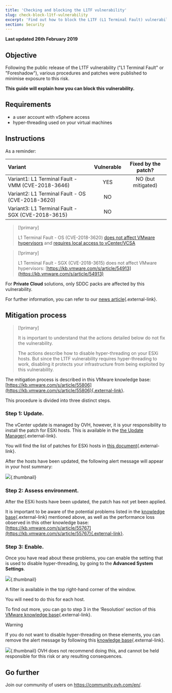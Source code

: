 ```yaml
---
title: 'Checking and blocking the L1TF vulnerability'
slug: check-block-l1tf-vulnerability
excerpt: 'Find out how to block the L1TF (L1 Terminal Fault) vulnerability'
section: Security
---
```


**Last updated 26th February 2019**

## Objective

Following the public release of the L1TF vulnerability ("L1 Terminal Fault" or "Foreshadow"), various procedures and patches were published to minimise exposure to this risk.

**This guide will explain how you can block this vulnerability.**

## Requirements

- a user account with vSphere access 
- hyper-threading used on your virtual machines

## Instructions

As a reminder:

|Variant|Vulnerable|Fixed by the patch?|
|:---|:---:|:---:|
|Variant1: L1 Terminal Fault - VMM (CVE-2018-3646)|YES|NO (but mitigated)|
|Variant2: L1 Terminal Fault - OS (CVE-2018-3620)|NO||
|Variant3: L1 Terminal Fault - SGX (CVE-2018-3615)|NO||

> [!primary]
> 
> L1 Terminal Fault - OS (CVE-2018-3620) [does not affect VMware hypervisors](https://kb.vmware.com/s/article/55807) and [requires local access to vCenter/VCSA](https://kb.vmware.com/s/article/52312)
>

> [!primary]
> 
> L1 Terminal Fault - SGX (CVE-2018-3615) does not affect VMware hypervisors: [https://kb.vmware.com/s/article/54913](https://kb.vmware.com/s/article/54913)
> 

For **Private Cloud** solutions, only SDDC packs are affected by this vulnerability.

For further information, you can refer to our [news article](https://www.ovh.co.uk/news/articles/al479.ovh-l1-terminal-fault-l1tf-foreshadow-disclosure){.external-link}.

## Mitigation process

> [!primary]
>
>  It is important to understand that the actions detailed below do not fix the vulnerability.
>
> The actions describe how to disable hyper-threading on your ESXi hosts. But since the L1TF vulnerability requires hyper-threading to work, disabling it protects your infrastructure from being exploited by this vulnerability.
>

The mitigation process is described in this VMware knowledge base: [https://kb.vmware.com/s/article/55806](https://kb.vmware.com/s/article/55806){.external-link}.

This procedure is divided into three distinct steps.

### Step 1: Update.

The vCenter update is managed by OVH, however, it is your responsibility to install the patch for ESXi hosts. This is available in the [the Update Manager](https://docs.ovh.com/gb/en/private-cloud/use_vmware_update_manager/){.external-link}.

You will find the list of patches for ESXi hosts in [this document](https://www.vmware.com/security/advisories/VMSA-2018-0020.html){.external-link}.

After the hosts have been updated, the following alert message will appear in your host summary:

![](images/warningMsg.png){.thumbnail}

### Step 2: Assess environment.

After the ESXi hosts have been updated, the patch has not yet been applied.

It is important to be aware of the potential problems listed in the [knowledge base](https://kb.vmware.com/s/article/55806){.external-link} mentioned above, as well as the performance loss observed in this other knowledge base: [https://kb.vmware.com/s/article/55767](https://kb.vmware.com/s/article/55767){.external-link}.

### Step 3: Enable.

Once you have read about these problems, you can enable the setting that is used to disable hyper-threading, by going to the **Advanced System Settings**.

![](images/enableMitigation.png){.thumbnail}

A filter is available in the top right-hand corner of the window.

You will need to do this for each host.

To find out more, you can go to step 3 in the ‘Resolution’ section of this [VMware knowledge base](https://kb.vmware.com/s/article/55806){.external-link}.

> [!warning]
> 
> If you do not want to disable hyper-threading on these elements, you can remove the alert message by following this [knowledge base](https://kb.vmware.com/s/article/57374){.external-link}.
> 
> ![](images/deleteWarning.png){.thumbnail}
> OVH does not recommend doing this, and cannot be held responsible for this risk or any resulting consequences.
>

## Go further

Join our community of users on <https://community.ovh.com/en/>.